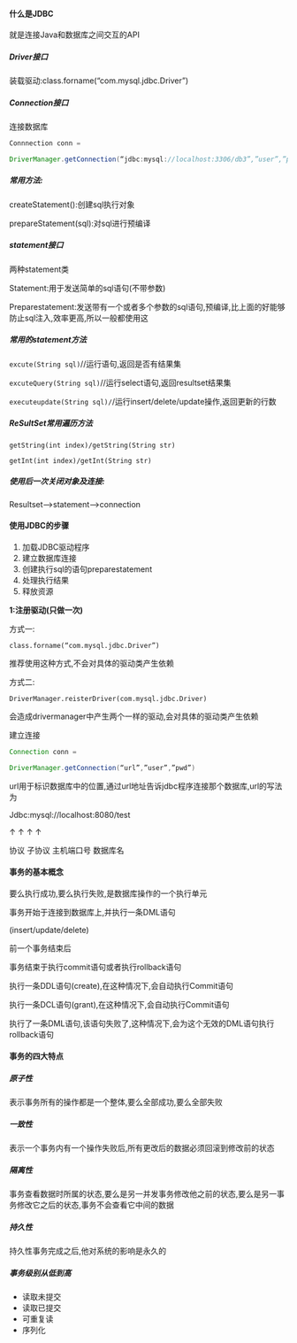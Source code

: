 #### 什么是JDBC

就是连接Java和数据库之间交互的API

##### Driver接口

装载驱动:class.forname(“com.mysql.jdbc.Driver”)

##### Connection接口

连接数据库

```java
Connnection conn = 

DriverManager.getConnection(“jdbc:mysql://localhost:3306/db3”,”user”,”password”)
```

##### 常用方法:

createStatement():创建sql执行对象

prepareStatement(sql):对sql进行预编译

##### statement接口

两种statement类

Statement:用于发送简单的sql语句(不带参数)

Preparestatement:发送带有一个或者多个参数的sql语句,预编译,比上面的好能够防止sql注入,效率更高,所以一般都使用这

##### 常用的statement方法

`excute(String sql)`//运行语句,返回是否有结果集

`excuteQuery(String sql)`//运行select语句,返回resultset结果集

`executeupdate(String sql)/`/运行insert/delete/update操作,返回更新的行数

##### ReSultSet常用遍历方法

`getString(int index)/getString(String str)`

`getInt(int index)/getInt(String str)`

##### 使用后一次关闭对象及连接:

Resultset-->statement-->connection

 

#### 使用JDBC的步骤

1. 加载JDBC驱动程序
2. 建立数据库连接
3. 创建执行sql的语句preparestatement
4. 处理执行结果
5. 释放资源

**1:注册驱动(只做一次)**

方式一:

`class.forname(“com.mysql.jdbc.Driver”)`

推荐使用这种方式,不会对具体的驱动类产生依赖

方式二:

`DriverManager.reisterDriver(com.mysql.jdbc.Driver)`

会造成drivermanager中产生两个一样的驱动,会对具体的驱动类产生依赖

建立连接

```java
Connection conn = 

DriverManager.getConnection(“url”,”user”,”pwd”)
```

url用于标识数据库中的位置,通过url地址告诉jdbc程序连接那个数据库,url的写法为

Jdbc:mysql://localhost:8080/test    

↑            ↑                ↑             ↑

协议    子协议    主机端口号    数据库名

 

#### 事务的基本概念

要么执行成功,要么执行失败,是数据库操作的一个执行单元

事务开始于连接到数据库上,并执行一条DML语句

(insert/update/delete)

前一个事务结束后

事务结束于执行commit语句或者执行rollback语句

执行一条DDL语句(create),在这种情况下,会自动执行Commit语句

执行一条DCL语句(grant),在这种情况下,会自动执行Commit语句

执行了一条DML语句,该语句失败了,这种情况下,会为这个无效的DML语句执行rollback语句

 

#### 事务的四大特点

##### 原子性

表示事务所有的操作都是一个整体,要么全部成功,要么全部失败

##### 一致性

表示一个事务内有一个操作失败后,所有更改后的数据必须回滚到修改前的状态

##### 隔离性

事务查看数据时所属的状态,要么是另一并发事务修改他之前的状态,要么是另一事务修改它之后的状态,事务不会查看它中间的数据

##### 持久性

持久性事务完成之后,他对系统的影响是永久的

 

##### 事务级别从低到高

- 读取未提交
- 读取已提交
- 可重复读
- 序列化